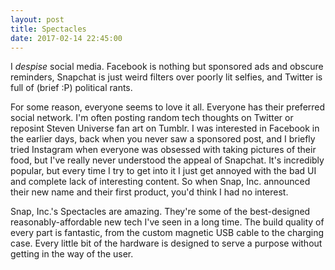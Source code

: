 ```yaml
---
layout: post
title: Spectacles
date: 2017-02-14 22:45:00
---
```


I *despise* social media. Facebook is nothing but sponsored ads and obscure reminders, Snapchat is just weird filters over poorly lit selfies, and Twitter is full of (brief :P) political rants.

For some reason, everyone seems to love it all. Everyone has their preferred social network. I'm often posting random tech thoughts on Twitter or reposint Steven Universe fan art on Tumblr. I was interested in Facebook in the earlier days, back when you never saw a sponsored post, and I briefly tried Instagram when everyone was obsessed with taking pictures of their food, but I've really never understood the appeal of Snapchat. It's incredibly popular, but every time I try to get into it I just get annoyed with the bad UI and complete lack of interesting content. So when Snap, Inc. announced their new name and their first product, you'd think I had no interest.

Snap, Inc.'s Spectacles are amazing. They're some of the best-designed reasonably-affordable new tech I've seen in a long time. The build quality of every part is fantastic, from the custom magnetic USB cable to the charging case. Every little bit of the hardware is designed to serve a purpose without getting in the way of the user.


